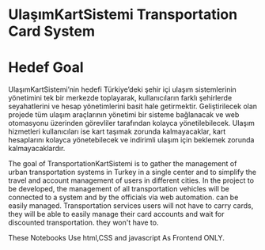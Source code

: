 # UlaşımKartSistemi  Transportation Card System
# Hedef  Goal 
UlaşımKartSistemi’nin hedefi Türkiye’deki şehir içi ulaşım sistemlerinin yönetimini tek bir merkezde toplayarak, kullanıcıların  farklı  şehirlerde seyahatlerini ve hesap yönetimlerini basit hale getirmektir. Geliştirilecek olan projede tüm ulaşım araçlarının yönetimi bir sisteme bağlanacak ve web otomasyonu üzerinden görevliler tarafından 
kolayca yönetilebilecek. Ulaşım hizmetleri kullanıcıları ise kart taşımak zorunda kalmayacaklar, kart hesaplarını kolayca  yönetebilecek ve indirimli ulaşım için beklemek 
zorunda kalmayacaklardır.  

The goal of TransportationKartSistemi is to gather the management of urban transportation systems in Turkey in a single center and to simplify the travel and account management of users in different cities. In the project to be developed, the management of all transportation vehicles will be connected to a system and by the officials via web automation.
can be easily managed. Transportation services users will not have to carry cards, they will be able to easily manage their card accounts and wait for discounted transportation.
they won't have to.

These Notebooks Use html,CSS and javascript As Frontend ONLY.
